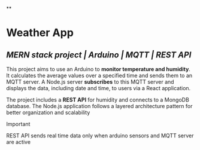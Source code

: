 **<h1>Weather App</h1>
*<h2>MERN stack project | Arduino | MQTT | REST API </h2>*
This project aims to use an Arduino to **monitor temperature and humidity**. It calculates the average values over a specified time and sends them to an MQTT server. A Node.js server **subscribes** to this MQTT server and displays the data, including date and time, to users via a React application.

The project includes a **REST API** for humidity and connects to a MongoDB database. The Node.js application follows a layered architecture pattern for better organization and scalability

> [!IMPORTANT]
> REST API sends real time data only when arduino sensors and MQTT server are active
